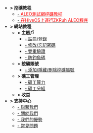 - **> 挖礦教程**
  - [- <font color=red>ALEO測試網挖礦教程</font> ](_document/aleo_testnet.md)
  - [- <font color=red>在HiveOS上運行ZKRuh ALEO程序</font> ](_document/aleo_hiveos.md)
- **> 網站教程**
  - **> 主賬戶**
    - [- 註冊/登錄](_document/account_login.md)
    - [- 修改/忘記密碼](_document/reset_passwd.md)
    - [- 雙重驗證](_document/mfa_authentication.md)
    - [- 防釣魚碼](_document/fish_code.md)
  - **> 挖礦賬號**
    - [- 添加/隱藏/刪除挖礦賬號](_document/miner_account.md)
  - **> 礦工管理**
    - [- 礦工算力](_document/miner_hashrate.md)
    - [- 礦工分組](_document/miner_group.md)
  - **> 收益**
- **> 支持中心**
  - [- 聯繫我們](_document/contact_us.md)
  - [- 關於我們](_document/about_us.md)
  - [- 我們的優勢](_document/our_advantage.md)
  - [- 常見問題](_document/q_and_a.md)
